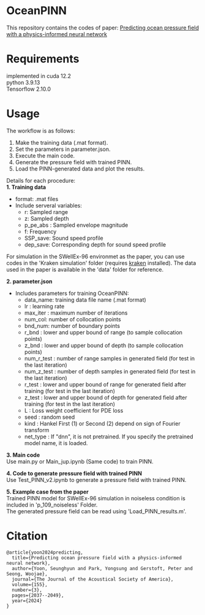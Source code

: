 # OceanPINN
This repository contains the codes of paper: [Predicting ocean pressure field with a physics-informed neural network](https://pubs.aip.org/asa/jasa/article/155/3/2037/3271348/Predicting-ocean-pressure-field-with-a-physics)


# Requirements
implemented in cuda 12.2 <br/>
python 3.9.13 <br/>
Tensorflow 2.10.0

# Usage
The workflow is as follows:
1) Make the training data (.mat format).
2) Set the parameters in parameter.json.
3) Execute the main code.
4) Generate the pressure field with trained PINN.
5) Load the PINN-generated data and plot the results.

Details for each procedure: <br/>
**1. Training data** <br/>
+ format: .mat files
+ Include serveral variables:
  * r: Sampled range
  * z: Sampled depth
  * p_pe_abs : Sampled envelope magnitude
  * f: Frequency
  * SSP_save: Sound speed profile
  * dep_save: Corresponding depth for sound speed profile

For simulation in the SWellEx-96 environmet as the paper, you can use codes in the 'Kraken simulation' folder (requires [kraken](http://oalib.hlsresearch.com/AcousticsToolbox/) installed).
The data used in the paper is available in the 'data' folder for reference.

**2. parameter.json** <br/>
+ Includes parameters for training OceanPINN:
  * data_name: training data file name (.mat format)
  * lr : learning rate
  * max_iter : maximum number of iterations
  * num_col: number of collocation points
  * bnd_num: number of boundary points
  * r_bnd : lower and upper bound of range (to sample collocation points)
  * z_bnd : lower and upper bound of depth (to sample collocation points)
  * num_r_test : number of range samples in generated field (for test in the last iteration)
  * num_z_test : number of depth samples in generated field (for test in the last iteration)
  * r_test : lower and upper bound of range for generated field after training (for test in the last iteration)
  * z_test : lower and upper bound of depth for generated field after training (for test in the last iteration)
  * L : Loss weight coefficient for PDE loss
  * seed : random seed
  * kind : Hankel First (1) or Second (2) depend on sign of Fourier transform 
  * net_type : If "dnn", it is not pretrained. If you specify the pretrained model name, it is loaded.

**3. Main code** <br/>
Use main.py or Main_jup.ipynb (Same code) to train PINN. <br/>

**4. Code to generate pressure field with trained PINN** <br/>
Use Test_PINN_v2.ipynb to generate a pressure field with trained PINN.<br/>

**5. Example case from the paper** <br/>
Trained PINN model for SWellEx-96 simulation in noiseless condition is included in 'p_109_noiseless' Folder. <br/>
The generated pressure field can be read using 'Load_PINN_results.m'. <br/>

# Citation
```
@article{yoon2024predicting,
  title={Predicting ocean pressure field with a physics-informed neural network},
  author={Yoon, Seunghyun and Park, Yongsung and Gerstoft, Peter and Seong, Woojae},
  journal={The Journal of the Acoustical Society of America},
  volume={155},
  number={3},
  pages={2037--2049},
  year={2024}
}
```
